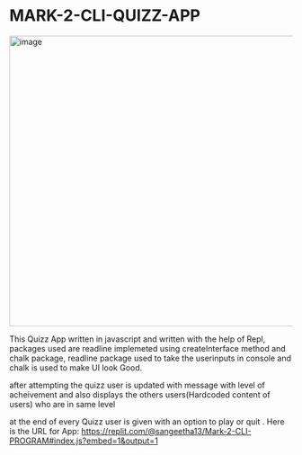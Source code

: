 # MARK-2-CLI-QUIZZ-APP
<img width="517" alt="image" src="https://user-images.githubusercontent.com/74001727/186776395-9683895e-843e-4736-b800-461ab991080b.png">


This Quizz App written in javascript and written with the help of Repl, packages used are readline implemeted using createInterface method and chalk package, readline package used to take the userinputs in console and chalk is used to make UI look Good.

after attempting the quizz user is updated with message with  level of acheivement and also displays the others users(Hardcoded content of users) who  are in same level 

at the end of every Quizz user is given with an option to play or quit .
Here is the URL for App:
https://replit.com/@sangeetha13/Mark-2-CLI-PROGRAM#index.js?embed=1&output=1 

